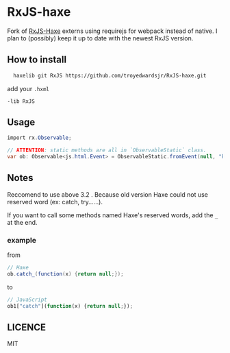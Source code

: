 # RxJS-haxe

Fork of [RxJS-Haxe](https://github.com/hachibeeDI/RxJS-haxe.git) externs using requirejs for webpack instead of native. I plan to (possibly) keep it up to date with the newest RxJS version. 

## How to install

```bash
  haxelib git RxJS https://github.com/troyedwardsjr/RxJS-haxe.git
```

add your `.hxml`

```
-lib RxJS
```


## Usage


```csharp
import rx.Observable;

// ATTENTION: static methods are all in `ObservableStatic` class.
var ob: Observable<js.html.Event> = ObservableStatic.fromEvent(null, "keyup");
```

## Notes

Reccomend to use above 3.2 .
Because old version Haxe could not use reserved word (ex: catch, try……).

If you want to call some methods named Haxe's reserved words, add the `_` at the end.

### example

from

```csharp
// Haxe
ob.catch_(function(x) {return null;});
```

to

```javascript
// JavaScript
ob1["catch"](function(x) {return null;});
```


## LICENCE

MIT
